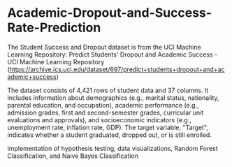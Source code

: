 # Academic-Dropout-and-Success-Rate-Prediction

The Student Success and Dropout dataset is from the UCI Machine Learning Repository: Predict Students' Dropout and Academic Success - UCI Machine Learning Repository (https://archive.ics.uci.edu/dataset/697/predict+students+dropout+and+academic+success)

The dataset consists of 4,421 rows of student data and 37 columns. It includes information about demographics (e.g., marital status, nationality, parental education, and occupation), academic performance (e.g., admission grades, first and second-semester grades, curricular unit evaluations and approvals), and socioeconomic indicators (e.g., unemployment rate, inflation rate, GDP). The target variable, "Target", indicates whether a student graduated, dropped out, or is still enrolled.

Implementation of hypothesis testing, data visualizations, Random Forest Classification, and Naive Bayes Classification
